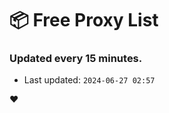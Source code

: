 # :package: Free Proxy List
### Updated every 15 minutes.

- Last updated: `2024-06-27 02:57`

:heart:
